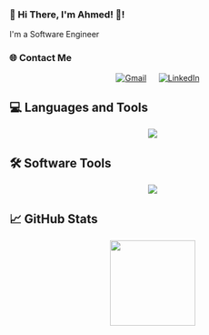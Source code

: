 ### 💫 Hi There, I'm Ahmed! 👋!

I'm a Software Engineer

### 🌐 Contact Me

<p align="center">
&emsp;
<a href="mailto:ahmedmhgazy1@gmail.com
"><img img src="https://img.shields.io/badge/Gmail-EA4335?style=flat&logo=gmail&logoColor=white" alt="Gmail"/></a>
&emsp;
<a href="https://www.linkedin.com/in/ahmed-mohamed-8aa590265"><img src="https://img.shields.io/badge/LinkedIn-0A66C2?style=flat&logo=linkedin&logoColor=white" alt="LinkedIn"/></a>

</p>

## 💻 Languages and Tools

<p align="center">
    	<img src="https://skillicons.dev/icons?i=html,css,js,ts,bootstrap,
angular,firebase,react,python,java,c,cpp,cs,scala,nodejs,express,mysql,docker&=8" />
</p>

## 🛠️ Software Tools

<p align="center"> 
	<img src="https://skillicons.dev/icons?i=git,vscode,visualstudio,webstorm,pycharm,postman,photoshop&perline=8" />
</p>

## 📈 GitHub Stats

<p align="center">
 <img height="150em" src="https://github-readme-stats-eight-theta.vercel.app/api/top-langs/?username=ahmedhgazy&theme=react&layout=compact"/>
</a> 
</p>
